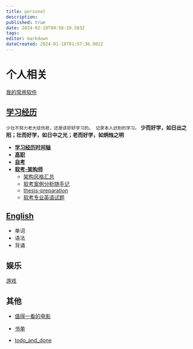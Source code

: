```yaml
---
title: personal
description: 
published: true
date: 2024-02-18T09:58:19.583Z
tags: 
editor: markdown
dateCreated: 2024-01-18T01:57:36.902Z
---
```


# 个人相关

[我的常用软件](/personal/common-software)

##  [学习经历](/personal/education/README)

`少壮不努力老大徒伤悲，还是该好好学习的。 记录本人迟到的学习。`
**少而好学，如日出之阳；壮而好学，如日中之光；老而好学，如炳烛之明**

- [**学习经历时间轴**](/personal/education/timeline)
- [**高职**](/personal/education/college)
- [**自考**](/personal/education/self-taught)
- [**软考-架构师**](/personal/education/software-exam)
  - [架构风格汇总](/personal/education/software-exam/architecture-style-summary)
  - [软考案例分析随手记](/personal/education/software-exam/case-analysis-notes)
  - [thesis-preparation](/personal/education/software-exam/thesis-preparation)
  - [软考专业英语试题](/personal/education/software-exam/eglish)
  
  
## [English](/personal/english)  
- 单词
- 语法
- 背诵
  
## 娱乐

[游戏](/personal/entertainment)
  
## 其他
- [值得一看的电影](/personal/movie)
- [书单](/personal/book)

- [todo_and_done](/todo_and_done)
